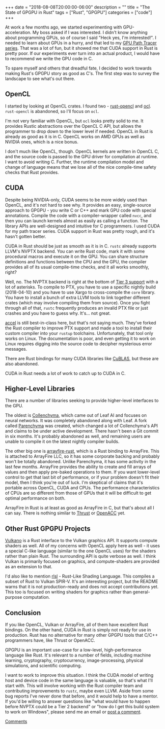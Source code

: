 +++
date = "2018-08-08T20:00:00-06:00"
description = ""
title = "The State of GPGPU in Rust"
tags = ["Rust", "GPGPU"]
categories = ["code"]
+++

At work a few months ago, we started experimenting with GPU-acceleration. My boss asked if I was
interested. I didn't know anything about programming GPUs, so of course I said "Heck yes, I'm
interested!". I needed to learn about GPUs in a hurry, and that led to my [GPU Path Tracer
series](/post/writing-gpu-accelerated-path-tracer-part-1.md). That was a lot of fun, but it showed
me that CUDA support in Rust is pretty poor. If our experiments ever turn into an actual product, I
would have to recommend we write the GPU code in C.

To spare myself and others that dreadful fate, I decided to work towards making Rust's GPGPU story
as good as C's. The first step was to survey the landscape to see what's out there.

## OpenCL

I started by looking at OpenCL crates. I found two -
[rust-opencl](https://github.com/luqmana/rust-opencl) and [ocl](https://crates.io/crates/ocl).
`rust-opencl` is abandoned, so I'll focus on `ocl`.

I'm not very familiar with OpenCL, but `ocl` looks pretty solid to me. It provides Rustic
abstractions over the OpenCL C API, but allows the programmer to drop down to the lower level if
needed. OpenCL in Rust is already as good as it is in C. OpenCL works on AMD GPUs as well as
NVIDIA ones, which is a nice bonus.

I don't much like OpenCL, though. OpenCL kernels are written in OpenCL C, and the source code is
passed to the GPU driver for compilation at runtime. I want to avoid writing C. Further, the
runtime compilation model and change of language means that we lose all of the nice compile-time
safety checks that Rust provides.

## CUDA

Despite being NVIDIA-only, CUDA seems to be more widely used than OpenCL, and it's not hard to see
why. It provides an easy, single-source approach to GPGPU - you write C or C++ and mark GPU code
with special annotations. Compile the code with a compiler-wrapper called `nvcc`, and then you can
launch kernels almost as easily as calling a function. The library APIs are well-designed and
intuitive for C programmers. I used CUDA for my path tracer series. CUDA support in Rust was pretty
rough, and it's hasn't gotten better.

CUDA in Rust should be just as smooth as it is in C. `rustc` already supports LLVM's NVPTX
backend. You can write Rust code, mark it with some procedural macros and execute it on the GPU.
You can share structure definitions and functions between the CPU and the GPU, the compiler
provides all of its usual compile-time checks, and it all works smoothly, right?

Well, no. The NVPTX backend is right at the bottom of [Tier 3 support](https://forge.rust-lang.org/platform-support.html)
with a lot of asterisks. To compile to PTX, you have to use a specific nightly build (2018-04-10)
and you have to use Xargo to cross-compile the `core` library. You have to install a bunch of extra
LLVM tools to link together different crates (which may involve compiling them from source). Once
you fight through all of that, `rustc` frequently produces an invalid PTX file or just crashes and
you have to guess why. It's... not great.

[accel](https://github.com/rust-accel) is still best-in-class here, but that's not saying much.
They've forked the Rust compiler to improve PTX support and made a tool to install their custom
compiler into your `rustup` toolchains. Unfortunately, that tool only works on Linux. The
documentation is poor, and even getting it to work on Linux requires digging into the source code
to decipher mysterious error messages.

There are Rust bindings for many CUDA libraries like [CuBLAS](https://crates.io/crates/cublas), but
these are also abandoned.

CUDA in Rust needs a lot of work to catch up to CUDA in C.

## Higher-Level Libraries

There are a number of libraries seeking to provide higher-level interfaces to the GPU.

The oldest is [Collenchyma](https://github.com/autumnai/collenchyma), which came out of Leaf AI and
focuses on neural networks. It was completely abandoned along with Leaf. A fork called
[Parenchyma](https://github.com/jonysy/parenchyma) was created, which changed a lot of
Collenchyma's API and claims to be under active development. There hasn't been a Git commit in six
months. It's probably abandoned as well, and remaining users are unable to compile it on the latest
nightly compiler builds.

The other big one is [arrayfire-rust](https://github.com/arrayfire/arrayfire-rust), which is a Rust
binding to ArrayFire. This is attached to ArrayFire LLC, so it has some corporate backing and
probably won't be totally abandoned. Unlike Parenchyma, it has some activity in the last few
months. ArrayFire provides the ability to create and fill arrays of values and then apply pre-baked
operations to them. If you want lower-level control to get that last bit of performance, or if your
problem doesn't fit their model, then I think you're out of luck. I'm skeptical of claims that it's
portable across OpenCL, CUDA and CPUs. The performance characteristics of CPUs are so different
from those of GPUs that it will be difficult to get optimal performance on both.

ArrayFire in Rust is at least as good as ArrayFire in C, but that's about all I can say. There is
nothing similar to [Thrust](https://developer.NVIDIA.com/thrust) or
[OpenACC](https://developer.NVIDIA.com/openacc) yet.

## Other Rust GPGPU Projects

[Vulkano](https://github.com/vulkano-rs/vulkano) is a Rust interface to the Vulkan graphics API. It
supports compute shaders as well. All of my concerns with OpenCL apply here as well - it uses a
special C-like language (similar to the one OpenCL uses) for the shaders rather than plain Rust.
The surrounding API is quite verbose as well. I think Vulkan is primarily focused on graphics, and
compute-shaders are provided as an extension to that.

I'd also like to mention [rlsl](https://github.com/MaikKlein/rlsl) - Rust-Like Shading Language.
This compiles a subset of Rust to Vulkan SPIR-V. It's an interesting project, but the README warns
that it is not production-ready and does not accept contributions yet. This too is focused on
writing shaders for graphics rather than general-purpose computation.

## Conclusion

If you like OpenCL, Vulkan or ArrayFire, all of them have excellent Rust bindings. On the other
hand, CUDA in Rust is simply not ready for use in production. Rust has no alternative for many
other GPGPU tools that C/C++ programmers have, like Thrust or OpenACC.

GPGPU is an important use-case for a low-level, high-performance language like Rust. It's relevant
to a number of fields, including machine learning, cryptography, cryptocurrency, image-processing,
physical simulations, and scientific computing.

I want to work to improve this situation. I think the CUDA model of writing host and device code in
the same language is valuable, so that's what I'll start with. This will involve working with the
Rust compiler team and contributing improvements to `rustc`, maybe even LLVM. Aside from some bug
reports I've never done that before, and it would help to have a mentor. If you'd be willing to
answer questions like "what would have to happen before NVPTX could be a Tier 2 backend" or "how do
I get this build system to work on Windows", please send me an email or [post a comment](https://github.com/bheisler/blog-hugo-source/issues/1).

[Comments](https://github.com/bheisler/blog-hugo-source/issues/1)